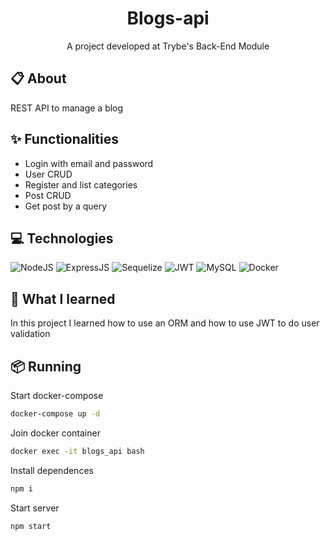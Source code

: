 <h1 align="center" height="700">
  Blogs-api
</h1>

<p align="center">
  A project developed at Trybe's Back-End Module
</p>

## 📋 About
REST API to manage a blog

## ✨ Functionalities 
- Login with email and password
- User CRUD
- Register and list categories
- Post CRUD
- Get post by a query

## 💻 Technologies
![NodeJS](https://img.shields.io/badge/Node.js-43853D?style=for-the-badge&logo=node.js&logoColor=white)
![ExpressJS](https://img.shields.io/badge/Express.js-black?style=for-the-badge&logo=express)
![Sequelize](https://img.shields.io/badge/Sequelize-0C3E6F?style=for-the-badge&logo=sequelize)
![JWT](https://img.shields.io/badge/JWT-fb015b?style=for-the-badge&logo=JSONWebTokens)
![MySQL](https://img.shields.io/badge/MySQL-1C1C1C?style=for-the-badge&logo=mysql)
![Docker](https://img.shields.io/badge/docker%20-%230db7ed.svg?&style=for-the-badge&logo=docker&logoColor=white)

## 🧠 What I learned
In this project I learned how to use an ORM and how to use JWT to do user validation 

## 📦 Running
Start docker-compose
```bash
docker-compose up -d
```
Join docker container
```bash
docker exec -it blogs_api bash
```
Install dependences
```bash
npm i
```
Start server
```bash
npm start
```
